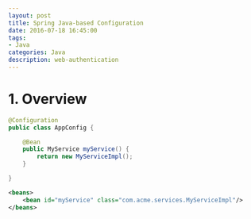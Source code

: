 ```yaml
---
layout: post
title: Spring Java-based Configuration
date: 2016-07-18 16:45:00
tags:
- Java
categories: Java
description: web-authentication
---
```


# 1. Overview

```java
@Configuration
public class AppConfig {

    @Bean
    public MyService myService() {
        return new MyServiceImpl();
    }

}
```

```xml
<beans>
    <bean id="myService" class="com.acme.services.MyServiceImpl"/>
</beans>
```

